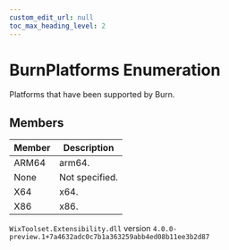 ```yaml
---
custom_edit_url: null
toc_max_heading_level: 2
---
```

# BurnPlatforms Enumeration
Platforms that have been supported by Burn.
## Members
| Member | Description |
| ------ | ----------- |
| ARM64 | arm64. |
| None | Not specified. |
| X64 | x64. |
| X86 | x86. |
`WixToolset.Extensibility.dll` version `4.0.0-preview.1+7a4632adc0c7b1a363259abb4ed08b11ee3b2d87`
